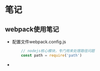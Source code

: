 # 笔记

## webpack使用笔记
* 配置文件webpack.config.js
    ```js
        // nodejs核心模块，专门用来处理路径问题
        const path = require('path')
    ```
* 